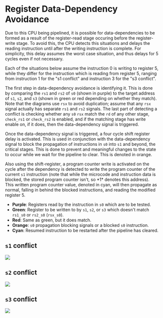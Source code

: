# Register Data-Dependency Avoidance

Due to this CPU being pipelined, it is possible for data-dependencies to be formed as a result of the register-read stage occuring before the register-write stage. To avoid this, the CPU detects this situations and delays the reading instruction until after the writing instruction is complete. For simplicity, this delay assumes the worst case situation, and thus delays for 5 cycles even if not necessary.

Each of the situations below assume the instruction 0 is writing to register 5, while they differ for the instruction which is reading from register 5, ranging from instruction 1 for the "s1 conflict" and instruction 3 for the "s3 conflict".

The first step in data-dependency avoidance is identifying it. This is done by comparing the `rs1` and `rs2` of `s0` (shown in purple) to the target address of `s1`, `s2`, and `s3` (shown in green or red depending on whether they match). Note that the diagrams use `rsx` to avoid duplication; assume that any `rsx` signal actually has separate `rs1` and `rs2` signals. The last part of detecting a conflict is checking whether any `s0` `rsx` match the `rd` of any other stage, `check_rs1` or `check_rs2` is enabled, and if the matching stage has write enable on, if it does, then the data-dependency signal is triggered.

Once the data-dependency signal is triggered, a four cycle shift register delay is activated. This is used in conjunction with the data-dependency signal to block the propagation of instructions in `s0` into `s1` and beyond, the critical stages. This is done to prevent and meaningful changes to the state to occur while we wait for the pipeline to clear. This is denoted in orange.

Also using the shift-register, a program counter write is activated on the cycle after the dependency is detected to write the program counter of the current `s1` instruction (note that while the microcode and instruction data is blocked, the stored program counter isn't, so \*1\* denotes this address). This written program counter value, denoted in cyan, will then propagate as normal, falling in behind the blocked instructions, and reading the modified register 5.

- **Purple**: Registers read by the instruction in `s0` which are to be tested.
- **Green**: Register to be written to by `s1`, `s2`, or `s3` which doesn't match `rs1_s0` or `rs2_s0` (`rsx_s0`).
- **Red**: Same as green, but it does match.
- **Orange**: `s0` propagation blocking signals or a blocked `s0` instruction.
- **Cyan**: Resumed instruction to be restarted after the pipeline has cleared.

## `s1` conflict

<img src="https://svg.wavedrom.com/github/someone13574/risc-v-cpu/main/docs/wavedrom/s1-data-dependency.json" style="background-color: white">

## `s2` conflict
<img src="https://svg.wavedrom.com/github/someone13574/risc-v-cpu/main/docs/wavedrom/s2-data-dependency.json" style="background-color: white">

## `s3` conflict
<img src="https://svg.wavedrom.com/github/someone13574/risc-v-cpu/main/docs/wavedrom/s3-data-dependency.json" style="background-color: white">

